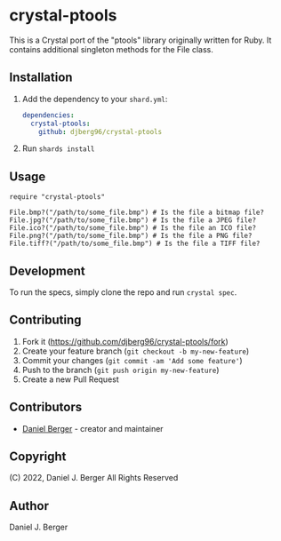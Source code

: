 # crystal-ptools

This is a Crystal port of the "ptools" library originally written for Ruby.
It contains additional singleton methods for the File class.

## Installation

1. Add the dependency to your `shard.yml`:

   ```yaml
   dependencies:
     crystal-ptools:
       github: djberg96/crystal-ptools
   ```

2. Run `shards install`

## Usage

```crystal
require "crystal-ptools"

File.bmp?("/path/to/some_file.bmp") # Is the file a bitmap file?
File.jpg?("/path/to/some_file.bmp") # Is the file a JPEG file?
File.ico?("/path/to/some_file.bmp") # Is the file an ICO file?
File.png?("/path/to/some_file.bmp") # Is the file a PNG file?
File.tiff?("/path/to/some_file.bmp") # Is the file a TIFF file?
```

## Development

To run the specs, simply clone the repo and run `crystal spec`.

## Contributing

1. Fork it (<https://github.com/djberg96/crystal-ptools/fork>)
2. Create your feature branch (`git checkout -b my-new-feature`)
3. Commit your changes (`git commit -am 'Add some feature'`)
4. Push to the branch (`git push origin my-new-feature`)
5. Create a new Pull Request

## Contributors

- [Daniel Berger](https://github.com/djberg96) - creator and maintainer

## Copyright
(C) 2022, Daniel J. Berger
All Rights Reserved

## Author
Daniel J. Berger

